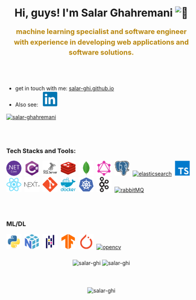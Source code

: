 <h1 align="center">Hi, guys! I'm Salar Ghahremani <img src="https://github.com/wervlad/wervlad/assets/24524555/766d336d-b87d-44ba-807c-c51de2bc6b4d" width="28px" alt="👋"></h1>
<h4 align="center" 
    style="font-size:1.15rem;line-height:1.5;margin-top:12px;color:darkgoldenrod!important">
    machine learning specialist and software engineer <br>
    with experience in developing web applications and software solutions.
</h4>
<br>
<br>


- get in touch with me: [salar-ghi.github.io](https://salar-ghi.github.io/)
- Also see: &nbsp; [<img src="https://github.com/devicons/devicon/blob/master/icons/linkedin/linkedin-original.svg" alt="linkedin logo" width="40" height="40" />](https://www.linkedin.com/in/salar-ghahremani/)

<a href="https://www.linkedin.com/in/salar-ghahremani/" target="blank"><img align="center" src="https://raw.githubusercontent.com/rahuldkjain/github-profile-readme-generator/master/src/images/icons/Social/linked-in-alt.svg" alt="salar-ghahremani" height="30" width="40" /></a>

<br>
<br>


<h3 align="left">Tech Stacks and Tools:</h3>
<p align="left">
<img src="https://github.com/devicons/devicon/blob/master/icons/dotnetcore/dotnetcore-original.svg" alt="dotnet logo" width="40" height="40" />&nbsp;
<img src="https://github.com/devicons/devicon/blob/master/icons/csharp/csharp-original.svg" alt="csharp logo" width="40" height="40" />&nbsp;
<img src="https://github.com/devicons/devicon/blob/master/icons/microsoftsqlserver/microsoftsqlserver-plain-wordmark.svg" alt="mssql logo" style="color:darkgoldenrod!important" width="40" height="40" color="darkgoldenrod" />&nbsp;
<img src="https://github.com/devicons/devicon/blob/master/icons/redis/redis-original.svg" alt="redis logo" width="40" height="40" />&nbsp;
<img src="https://github.com/devicons/devicon/blob/master/icons/mongodb/mongodb-original.svg" alt="mongo logo" width="40" height="40" />&nbsp;
<img src="https://github.com/devicons/devicon/blob/master/icons/graphql/graphql-plain.svg" alt="graphql logo" width="40" height="40" />&nbsp;
<img src="https://github.com/devicons/devicon/blob/master/icons/postgresql/postgresql-original.svg" alt="postgre logo" width="40" height="40" />&nbsp;
<a href="https://www.elastic.co" target="_blank" rel="noreferrer"><img src="https://www.vectorlogo.zone/logos/elastic/elastic-icon.svg" alt="elasticsearch" width="40" height="40"/></a>&nbsp;
<img src="https://github.com/devicons/devicon/blob/master/icons/typescript/typescript-original.svg" alt="typescript logo" width="40" height="40" />&nbsp;
<img src="https://github.com/devicons/devicon/blob/master/icons/react/react-original.svg" alt="react logo" width="40" height="40" />&nbsp;
<img src="https://github.com/devicons/devicon/blob/master/icons/nextjs/nextjs-original-wordmark.svg" alt="nextjs logo" width="40" height="40" style="color:darkgoldenrod!important" width="40" height="40" color="darkgoldenrod"/>&nbsp;
<img src="https://github.com/devicons/devicon/blob/master/icons/git/git-original.svg" alt="git logo" width="40" height="40" />&nbsp;
<img src="https://github.com/devicons/devicon/blob/master/icons/docker/docker-plain-wordmark.svg" alt="csharp logo" width="40" height="40" />&nbsp;
<img src="https://github.com/devicons/devicon/blob/master/icons/kubernetes/kubernetes-plain.svg" alt="k8s logo" width="40" height="40" />&nbsp;
<img src="https://github.com/devicons/devicon/blob/master/icons/apachekafka/apachekafka-original.svg" alt="mssql logo" width="40" height="40" />&nbsp;
<a href="https://www.rabbitmq.com" target="_blank" rel="noreferrer"> <img src="https://www.vectorlogo.zone/logos/rabbitmq/rabbitmq-icon.svg" alt="rabbitMQ" width="40" height="40"/></a>
</p>

<br>
<br>

<h3 align="left">ML/DL</h3>
<p align="left">
<img src="https://github.com/devicons/devicon/blob/master/icons/python/python-original.svg" alt="python logo" width="40" height="40" />&nbsp;
<img src="https://github.com/devicons/devicon/blob/master/icons/numpy/numpy-original.svg" alt="numpy logo" width="40" height="40" />&nbsp;
<img src="https://github.com/devicons/devicon/blob/master/icons/pandas/pandas-original.svg" alt="pandas logo" width="40" height="40" />&nbsp;
<img src="https://github.com/devicons/devicon/blob/master/icons/tensorflow/tensorflow-original.svg" alt="tensorflow logo" width="40" height="40" />&nbsp;
<img src="https://github.com/devicons/devicon/blob/master/icons/pytorch/pytorch-original.svg" alt="pytorch logo" width="40" height="40" />&nbsp;
<a href="https://opencv.org/" target="_blank" rel="noreferrer"> <img src="https://www.vectorlogo.zone/logos/opencv/opencv-icon.svg" alt="opencv" width="40" height="40"/> </a>
</p>

<p align="center" style="margin-top:25px">
    <img src="https://github-readme-stats.vercel.app/api/top-langs?username=salar-ghi&show_icons=true&locale=en&layout=compact&card_width=325&theme=transparent" alt="salar-ghi" style="height:320px; width:380px"/>
    <img src="https://github-readme-streak-stats.herokuapp.com/?user=salar-ghi&hide_border=false&theme=transparent&card_width=420" alt="salar-ghi" style="height:320px; width:420px" />
</p>

<br>

<p align="center" style="margin-top:25px">
    <img src="https://github-profile-summary-cards.vercel.app/api/cards/profile-details?username=salar-ghi&theme=transparent&hide_border=false" alt="salar-ghi" />
</p>

